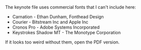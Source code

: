 The keynote file uses commercial fonts that I can't include here:

* Carnation - Ethan Dunham, Fonthead Design
* Courier - Bitstream Inc and Apple Inc
* Cronos Pro - Adobe Systems Incorporated
* Keystrokes Shadow MT - The Monotype Corporation

If it looks too weird without them, open the PDF version.
